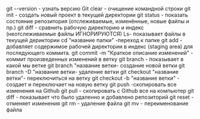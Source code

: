 git --version - узнать версию Git
clear - очищение командной строки
git init - создать новый проект в текущей директории
git status - показать состояние репозитория (отслеживаемые, изменённые, новые файлы и пр.)
git diff - сравнить рабочую директорию и индекс (неотслеживаемые файлы ИГНОРИРУЮТСЯ)
Ls- показывает файлы в текущей дериктории
cd "название папки" -переход к папке
git add - добавляет содержимое рабочей директории в индекс (staging area) для последующего коммита. 
git commit -m "Краткое описание изменений" - коммит произведенных изменений в ветку
git branch - показывает в какой мы ветке
git branch "название ветки- создание новой ветки
git branch  -D "название ветки- удаление ветки
git checkout "название ветки"- переключиться на ветку
git checkout -b "название ветки" - создает и переключает на новую ветку
git push -скопировать все изменения на Github
git pull - скопировать с Github все на компьютер
git diff - показывает что было удаленно и добавлено репозиторий
git reset -  отменяет изменения
git rm - удаление файла
git mv - переименование файла
